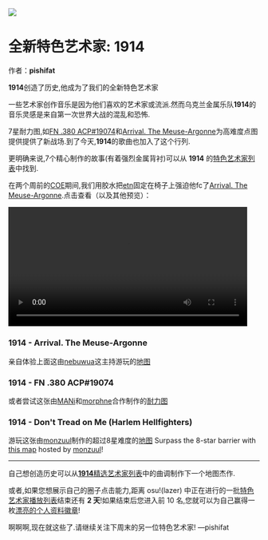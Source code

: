 <a href="https://osu.ppy.sh/home/news/2023-09-30-new-featured-artist-1914">
    <img src="https://i.ppy.sh/f52b7cba8af58ec3c365106c7edf5c4758f60024/68747470733a2f2f6173736574732e7070792e73682f617274697374732f3338322f6865616465722e6a7067">
</a>

# 全新特色艺术家: 1914

作者：**pishifat**

**1914**创造了历史,他成为了我们的全新特色艺术家

一些艺术家创作音乐是因为他们喜欢的艺术家或流派.然而乌克兰金属乐队**1914**的音乐灵感是来自第一次世界大战的混乱和恐怖.

7星耐力图,如[FN .380 ACP#19074](https://osu.ppy.sh/beatmapsets/1736332)和[Arrival. The Meuse-Argonne](https://osu.ppy.sh/beatmapsets/1734521)为高难度点图提供提供了新战场.到了今天,**1914**的歌曲也加入了这个行列.


更明确来说,7个精心制作的故事(有着强烈金属背衬)可以从 **1914** 的[特色艺术家列表](https://osu.ppy.sh/beatmaps/artists/382)中找到.

在两个周前的[COE](https://osu.ppy.sh/wiki/en/Community/cavoe's_osu!_event/2023)期间,我们用胶水把[etn](https://osu.ppy.sh/users/4581069)固定在椅子上强迫他fc了[Arrival. The Meuse-Argonne](https://osu.ppy.sh/beatmapsets/1734521).点击查看（以及其他预览）：


<video width="95%" controls="" style="box-sizing: border-box; display: inline-block; vertical-align: baseline; max-width: 100%;" src="https://assets.ppy.sh/artists/382/release_showcase.mp4"></video>

### 1914 - Arrival. The Meuse-Argonne

亲自体验上面这由[nebuwua](https://osu.ppy.sh/users/14729352)这主持游玩的[地图](https://osu.ppy.sh/beatmapsets/1734521)


<audio><source src="https://assets.ppy.sh/artists/382/The%20Blind%20Leading%20The%20Blind/1914%20-%20Arrival.%20The%20Meuse-Argonne.mp3" type="audio/mpeg">Your browser does not support the audio element.</audio>

### 1914 - FN .380 ACP#19074

或者尝试这张由[MANi](https://osu.ppy.sh/users/12006447)和[morphne](https://osu.ppy.sh/users/12927633)合作制作的[耐力图](https://osu.ppy.sh/beatmapsets/1736332)

<audio><source src="https://assets.ppy.sh/artists/382/Where%20Fear%20And%20Weapons%20Meet/1914%20-%20FN%20.380%20ACP%2319074.mp3" type="audio/mpeg">Your browser does not support the audio element.</audio>

### 1914 - Don't Tread on Me (Harlem Hellfighters)
游玩这张由[monzuul](https://osu.ppy.sh/users/15599657)制作的超过8星难度的[地图](https://osu.ppy.sh/beatmapsets/1899983)
Surpass the 8-star barrier with [this map](https://osu.ppy.sh/beatmapsets/1899983) hosted by [monzuul](https://osu.ppy.sh/users/15599657)!

<audio><source src="https://assets.ppy.sh/artists/382/Where%20Fear%20And%20Weapons%20Meet/1914%20-%20Don_t%20Tread%20on%20Me%20(Harlem%20Hellfighters).mp3" type="audio/mpeg">Your browser does not support the audio element.</audio>

------
自己想创造历史可以从[**1914**精选艺术家列表](https://osu.ppy.sh/beatmaps/artists/382)中的曲调制作下一个地图杰作.

或者,如果您想展示自己的圈子点击能力,距离 osu!(lazer) 中正在进行的一批[特色艺术家播放列表](https://osu.ppy.sh/wiki/en/People/Featured_Artists/Featured_Artist_playlists)结束还有 **2 天**!如果结束后您进入前 10 名,您就可以为自己赢得一枚[漂亮的个人资料徽章](https://osu.ppy.sh/wiki/en/People/Featured_Artists/Featured_Artist_playlists#prizes)!

啊啊啊,现在就这些了.请继续关注下周末的另一位特色艺术家!
—pishifat